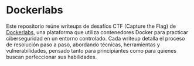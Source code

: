 # Dockerlabs

Este repositorio reúne writeups de desafíos CTF (Capture the Flag) de [Dockerlabs]([https://dockerlabs.es/), una plataforma que utiliza contenedores Docker para practicar ciberseguridad en un entorno controlado. Cada writeup detalla el proceso de resolución paso a paso, abordando técnicas, herramientas y vulnerabilidades, pensado tanto para principiantes como para quienes buscan perfeccionar sus habilidades.
